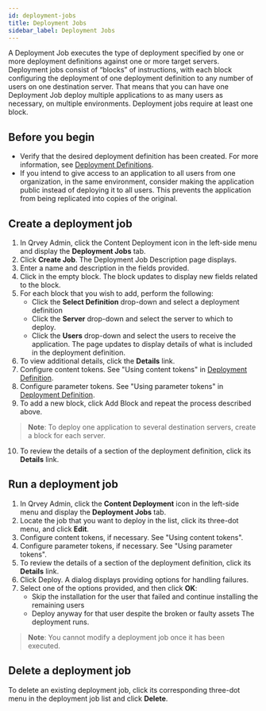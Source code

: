 ```yaml
---
id: deployment-jobs 
title: Deployment Jobs
sidebar_label: Deployment Jobs
---
```


<div style={{textAlign: "justify"}}>

A Deployment Job executes the type of deployment specified by one or more deployment definitions against one or more target servers. Deployment jobs consist of “blocks” of instructions, with each block configuring the deployment of one deployment definition to any number of users on one destination server. That means that you can have one Deployment Job deploy multiple applications to as many users as necessary, on multiple environments. Deployment jobs require at least one block.
  

## Before you begin
* Verify that the desired deployment definition has been created. For more information, see [Deployment Definitions](../content-deployment/definitions.md). 
* If you intend to give access to an application to all users from one organization, in the same environment, consider making the application public instead of deploying it to all users. This prevents the application from being replicated into copies of the original.

## Create a deployment job
1. In Qrvey Admin, click the Content Deployment icon in the left-side menu and display the **Deployment Jobs** tab. 
2. Click **Create Job**. The Deployment Job Description page displays. 
3. Enter a name and description in the fields provided.
4. Click in the empty block. The block updates to display new fields related to the block. 
5. For each block that you wish to add, perform the following:
    * Click the **Select Definition** drop-down and select a deployment definition
    * Click the **Server** drop-down and select the server to which to deploy. 
    * Click the **Users** drop-down and select the users to receive the application. 
  The page updates to display details of what is included in the deployment definition. 
6. To view additional details, click the **Details** link. 
7. Configure content tokens. See "Using content tokens" in [Deployment Definition](../content-deployment/definitions.md). 
8. Configure parameter tokens. See "Using parameter tokens" in [Deployment Definition](../content-deployment/definitions.md).
9. To add a new block, click Add Block and repeat the process described above.  
  > **Note**: To deploy one application to several destination servers, create a block for each server. 
10. To review the details of a section of the deployment definition, click its **Details** link. 

## Run a deployment job
1. In Qrvey Admin, click the **Content Deployment** icon in the left-side menu and display the **Deployment Jobs** tab. 
2. Locate the job that you want to deploy in the list, click its three-dot menu, and click **Edit**. 
3. Configure content tokens, if necessary. See "Using content tokens". 
4. Configure parameter tokens, if necessary. See "Using parameter tokens".
5. To review the details of a section of the deployment definition, click its **Details** link. 
6. Click Deploy. A dialog displays providing options for handling failures. 
7. Select one of the options provided, and then click **OK**:
    * Skip the installation for the user that failed and continue installing the remaining users
    * Deploy anyway for that user despite the broken or faulty assets
  The deployment runs. 
  > **Note**: You cannot modify a deployment job once it has been executed. 


## Delete a deployment job
To delete an existing deployment job, click its corresponding three-dot menu in the deployment job list and click **Delete**. 



</div>